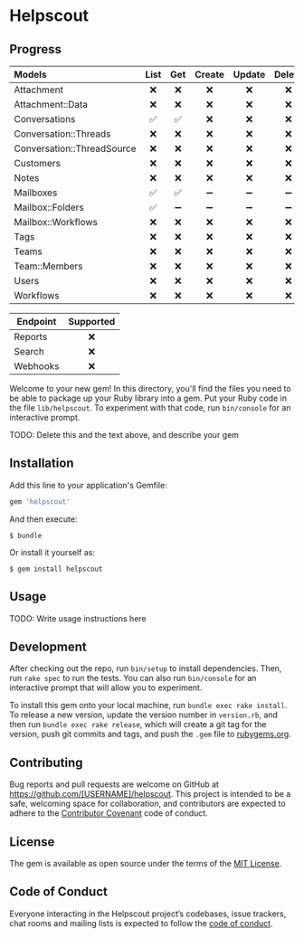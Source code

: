 # Helpscout

## Progress

| Models | List | Get | Create | Update | Delete |
| :----- | :--: | :-: | :----: | :----: | :----: |
| Attachment | ❌ | ❌ | ❌ | ❌ | ❌ |
| Attachment::Data | ❌ | ❌ | ❌ | ❌ | ❌ |
| Conversations | ✅ | ✅ | ❌ | ❌ | ❌ |
| Conversation::Threads | ❌ | ❌ | ❌ | ❌ | ❌ |
| Conversation::ThreadSource | ❌ | ❌ | ❌ | ❌ | ❌ |
| Customers | ❌ | ❌ | ❌ | ❌ | ❌ |
| Notes | ❌ | ❌ | ❌ | ❌ | ❌ |
| Mailboxes | ✅ | ✅ | ➖ | ➖ | ➖ |
| Mailbox::Folders | ✅ | ➖ | ➖ | ➖ | ➖ |
| Mailbox::Workflows | ❌ | ❌ | ❌ | ❌ | ❌ |
| Tags | ❌ | ❌ | ❌ | ❌ | ❌ |
| Teams | ❌ | ❌ | ❌ | ❌ | ❌ |
| Team::Members | ❌ | ❌ | ❌ | ❌ | ❌ |
| Users | ❌ | ❌ | ❌ | ❌ | ❌ |
| Workflows | ❌ | ❌ | ❌ | ❌ | ❌ |

| Endpoint | Supported |
| -------- | :-------: |
| Reports | ❌ |
| Search | ❌ |
| Webhooks | ❌ |

Welcome to your new gem! In this directory, you'll find the files you need to be able to package up your Ruby library into a gem. Put your Ruby code in the file `lib/helpscout`. To experiment with that code, run `bin/console` for an interactive prompt.

TODO: Delete this and the text above, and describe your gem

## Installation

Add this line to your application's Gemfile:

```ruby
gem 'helpscout'
```

And then execute:

    $ bundle

Or install it yourself as:

    $ gem install helpscout

## Usage

TODO: Write usage instructions here

## Development

After checking out the repo, run `bin/setup` to install dependencies. Then, run `rake spec` to run the tests. You can also run `bin/console` for an interactive prompt that will allow you to experiment.

To install this gem onto your local machine, run `bundle exec rake install`. To release a new version, update the version number in `version.rb`, and then run `bundle exec rake release`, which will create a git tag for the version, push git commits and tags, and push the `.gem` file to [rubygems.org](https://rubygems.org).

## Contributing

Bug reports and pull requests are welcome on GitHub at https://github.com/[USERNAME]/helpscout. This project is intended to be a safe, welcoming space for collaboration, and contributors are expected to adhere to the [Contributor Covenant](http://contributor-covenant.org) code of conduct.

## License

The gem is available as open source under the terms of the [MIT License](https://opensource.org/licenses/MIT).

## Code of Conduct

Everyone interacting in the Helpscout project’s codebases, issue trackers, chat rooms and mailing lists is expected to follow the [code of conduct](https://github.com/[USERNAME]/helpscout/blob/master/CODE_OF_CONDUCT.md).
